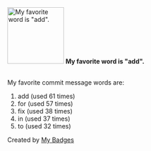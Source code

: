<img src="https://github.com/my-badges/my-badges/blob/master/src/all-badges/favorite-word/favorite-word.png?raw=true" alt="My favorite word is &quot;add&quot;." title="My favorite word is &quot;add&quot;." width="128">
<strong>My favorite word is &quot;add&quot;.</strong>
<br><br>

My favorite commit message words are:

1. add (used 61 times)
2. for (used 57 times)
3. fix (used 38 times)
4. in (used 37 times)
5. to (used 32 times)


Created by <a href="https://github.com/my-badges/my-badges">My Badges</a>